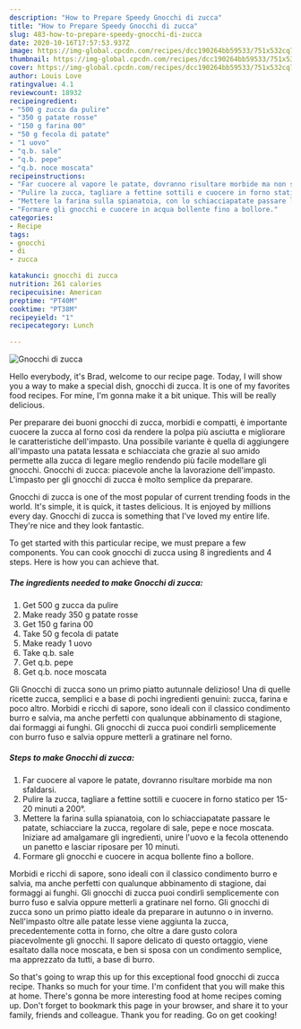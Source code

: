 ```yaml
---
description: "How to Prepare Speedy Gnocchi di zucca"
title: "How to Prepare Speedy Gnocchi di zucca"
slug: 483-how-to-prepare-speedy-gnocchi-di-zucca
date: 2020-10-16T17:57:53.937Z
image: https://img-global.cpcdn.com/recipes/dcc190264bb59533/751x532cq70/gnocchi-di-zucca-recipe-main-photo.jpg
thumbnail: https://img-global.cpcdn.com/recipes/dcc190264bb59533/751x532cq70/gnocchi-di-zucca-recipe-main-photo.jpg
cover: https://img-global.cpcdn.com/recipes/dcc190264bb59533/751x532cq70/gnocchi-di-zucca-recipe-main-photo.jpg
author: Louis Love
ratingvalue: 4.1
reviewcount: 18932
recipeingredient:
- "500 g zucca da pulire"
- "350 g patate rosse"
- "150 g farina 00"
- "50 g fecola di patate"
- "1 uovo"
- "q.b. sale"
- "q.b. pepe"
- "q.b. noce moscata"
recipeinstructions:
- "Far cuocere al vapore le patate, dovranno risultare morbide ma non sfaldarsi."
- "Pulire la zucca, tagliare a fettine sottili e cuocere in forno statico per 15-20 minuti a 200°."
- "Mettere la farina sulla spianatoia, con lo schiacciapatate passare le patate, schiacciare la zucca, regolare di sale, pepe e noce moscata. Iniziare ad amalgamare gli ingredienti, unire l&#39;uovo e la fecola ottenendo un panetto e lasciar riposare per 10 minuti."
- "Formare gli gnocchi e cuocere in acqua bollente fino a bollore."
categories:
- Recipe
tags:
- gnocchi
- di
- zucca

katakunci: gnocchi di zucca 
nutrition: 261 calories
recipecuisine: American
preptime: "PT40M"
cooktime: "PT38M"
recipeyield: "1"
recipecategory: Lunch

---
```



![Gnocchi di zucca](https://img-global.cpcdn.com/recipes/dcc190264bb59533/751x532cq70/gnocchi-di-zucca-recipe-main-photo.jpg)

Hello everybody, it's Brad, welcome to our recipe page. Today, I will show you a way to make a special dish, gnocchi di zucca. It is one of my favorites food recipes. For mine, I'm gonna make it a bit unique. This will be really delicious.

Per preparare dei buoni gnocchi di zucca, morbidi e compatti, è importante cuocere la zucca al forno così da rendere la polpa più asciutta e migliorare le caratteristiche dell&#39;impasto. Una possibile variante è quella di aggiungere all&#39;impasto una patata lessata e schiacciata che grazie al suo amido permette alla zucca di legare meglio rendendo più facile modellare gli gnocchi. Gnocchi di zucca: piacevole anche la lavorazione dell&#39;impasto. L&#39;impasto per gli gnocchi di zucca è molto semplice da preparare.

Gnocchi di zucca is one of the most popular of current trending foods in the world. It's simple, it is quick, it tastes delicious. It is enjoyed by millions every day. Gnocchi di zucca is something that I've loved my entire life. They're nice and they look fantastic.


To get started with this particular recipe, we must prepare a few components. You can cook gnocchi di zucca using 8 ingredients and 4 steps. Here is how you can achieve that.

<!--inarticleads1-->

##### The ingredients needed to make Gnocchi di zucca:

1. Get 500 g zucca da pulire
1. Make ready 350 g patate rosse
1. Get 150 g farina 00
1. Take 50 g fecola di patate
1. Make ready 1 uovo
1. Take q.b. sale
1. Get q.b. pepe
1. Get q.b. noce moscata


Gli Gnocchi di zucca sono un primo piatto autunnale delizioso! Una di quelle ricette zucca, semplici e a base di pochi ingredienti genuini: zucca, farina e poco altro. Morbidi e ricchi di sapore, sono ideali con il classico condimento burro e salvia, ma anche perfetti con qualunque abbinamento di stagione, dai formaggi ai funghi. Gli gnocchi di zucca puoi condirli semplicemente con burro fuso e salvia oppure metterli a gratinare nel forno. 

<!--inarticleads2-->

##### Steps to make Gnocchi di zucca:

1. Far cuocere al vapore le patate, dovranno risultare morbide ma non sfaldarsi.
1. Pulire la zucca, tagliare a fettine sottili e cuocere in forno statico per 15-20 minuti a 200°.
1. Mettere la farina sulla spianatoia, con lo schiacciapatate passare le patate, schiacciare la zucca, regolare di sale, pepe e noce moscata. Iniziare ad amalgamare gli ingredienti, unire l&#39;uovo e la fecola ottenendo un panetto e lasciar riposare per 10 minuti.
1. Formare gli gnocchi e cuocere in acqua bollente fino a bollore.


Morbidi e ricchi di sapore, sono ideali con il classico condimento burro e salvia, ma anche perfetti con qualunque abbinamento di stagione, dai formaggi ai funghi. Gli gnocchi di zucca puoi condirli semplicemente con burro fuso e salvia oppure metterli a gratinare nel forno. Gli gnocchi di zucca sono un primo piatto ideale da preparare in autunno o in inverno. Nell&#39;impasto oltre alle patate lesse viene aggiunta la zucca, precedentemente cotta in forno, che oltre a dare gusto colora piacevolmente gli gnocchi. Il sapore delicato di questo ortaggio, viene esaltato dalla noce moscata, e ben si sposa con un condimento semplice, ma apprezzato da tutti, a base di burro. 

So that's going to wrap this up for this exceptional food gnocchi di zucca recipe. Thanks so much for your time. I'm confident that you will make this at home. There's gonna be more interesting food at home recipes coming up. Don't forget to bookmark this page in your browser, and share it to your family, friends and colleague. Thank you for reading. Go on get cooking!
